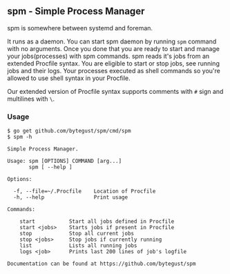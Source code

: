 ## spm - Simple Process Manager
spm is somewhere between systemd and foreman.

It runs as a daemon. You can start spm daemon by running `spm` command with no arguments. Once you done that you are ready to start and manage your jobs(processes) with spm commands. spm reads it's jobs from an extended Procfile syntax. You are eligible to start or stop jobs, see running jobs and their logs. Your processes executed as shell commands so you're allowed to use shell syntax in your Procfile. 

Our extended version of Procfile syntax supports comments with `#` sign and multilines with `\`.

### Usage
```
$ go get github.com/bytegust/spm/cmd/spm
$ spm -h

Simple Process Manager.

Usage: spm [OPTIONS] COMMAND [arg...]
       spm [ --help ]

Options:

  -f, --file=~/.Procfile    Location of Procfile
  -h, --help                Print usage

Commands:

    start           Start all jobs defined in Procfile
    start <jobs>    Starts jobs if present in Procfile
    stop            Stop all current jobs
    stop <jobs>     Stop jobs if currently running
    list            Lists all running jobs
    logs <job>      Prints last 200 lines of job's logfile 

Documentation can be found at https://github.com/bytegust/spm
```
